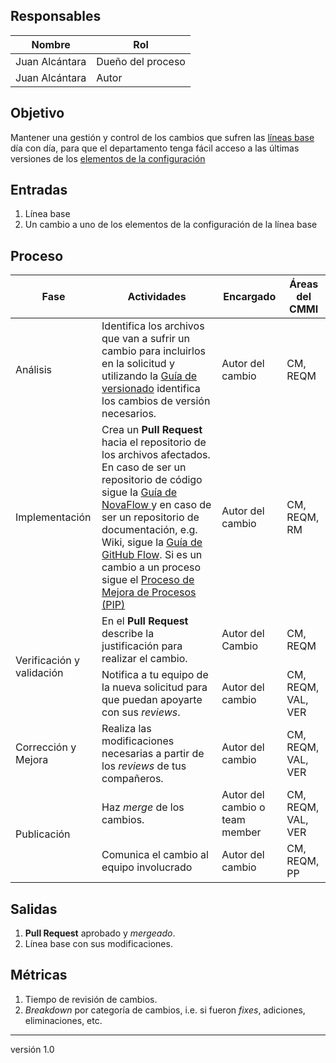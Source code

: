 ## Responsables

| Nombre  | Rol   |
|---------|-------|
| Juan Alcántara| Dueño del proceso |
| Juan Alcántara| Autor |

## Objetivo
Mantener una gestión y control de los cambios que sufren las [líneas base](https://github.com/novaDepto/Nova/wiki/Politica-de-lineas-base) día con día, para que el departamento tenga fácil acceso a las últimas versiones de los [elementos de la configuración](https://github.com/novaDepto/Nova/wiki/Politica-de-elementos-de-la-configuracion)

## Entradas
1. Línea base
2. Un cambio a uno de los elementos de la configuración de la línea base

## Proceso
<table>
  <thead>
    <tr>
      <th>Fase</th>
      <th>Actividades</th>
      <th>Encargado</th>
      <th>Áreas del CMMI</th>
    </tr>
  </thead>
  <tbody>
    <tr>
      <td>Análisis</td>
      <td> Identifica los archivos que van a sufrir un cambio para incluirlos
      en la solicitud y utilizando la <a
      href="https://github.com/novaDepto/Nova/wiki/Gu%C3%ADa-de-versionado">
      Guía de versionado</a> identifica los cambios de versión
      necesarios.</td>
      <td>Autor del cambio</td>
      <td>CM, REQM</td>
    </tr>
    <tr>
      <td> Implementación </td>
      <td> Crea un <strong>Pull Request</strong> hacia el repositorio de los
      archivos afectados. En caso de ser un repositorio de código sigue la <a
      href="https://github.com/novaDepto/Nova/wiki/Gu%C3%ADa-de-Nova-Flow">
      Guía de NovaFlow </a> y en caso de ser un repositorio de documentación,
      e.g. Wiki, sigue la <a
      href="https://guides.github.com/introduction/flow/">Guía de GitHub
      Flow</a>. Si es un cambio a un proceso sigue el <a href="https://github.com/novaDepto/Nova/wiki/Proceso-de-mejora-de-procesos"> Proceso de Mejora de Procesos (PIP) </a> </td>
      <td> Autor del cambio</td>
      <td> CM, REQM, RM</td>
    </tr>
    <tr>
      <td rowspan="2"> Verificación y validación </td>
      <td>En el <strong> Pull Request </strong> describe la justificación para
      realizar el cambio.</td>
      <td> Autor del Cambio </td>
      <td> CM, REQM </td>
    </tr>
    <tr>
      <td>Notifica a tu equipo de la nueva solicitud para que puedan apoyarte
      con sus <em>reviews</em>. </td>
      <td>Autor del cambio</td>
      <td>CM, REQM, VAL, VER </td>
    </tr>
    <tr>
      <td> Corrección y Mejora </td>
      <td>Realiza las modificaciones necesarias a partir de los
      <em>reviews</em> de tus compañeros.</td>
      <td>Autor del cambio</td>
      <td>CM, REQM, VAL, VER</td>
    </tr>
    <tr>
      <td rowspan="2"> Publicación </td>
      <td>Haz <em>merge</em> de los cambios.</td>
      <td>Autor del cambio o team member</td>
      <td>CM, REQM, VAL, VER</td>
    </tr>
    <tr>
      <td>Comunica el cambio al equipo involucrado
      <td>Autor del cambio</td>
      <td>CM, REQM, PP</td>
    </tr>
  </tbody>
</table>

## Salidas
1. **Pull Request** aprobado y _mergeado_.
2. Línea base con sus modificaciones.

## Métricas
1. Tiempo de revisión de cambios.
2. _Breakdown_ por categoría de cambios, i.e. si fueron _fixes_, adiciones,
eliminaciones, etc.

***
versión 1.0